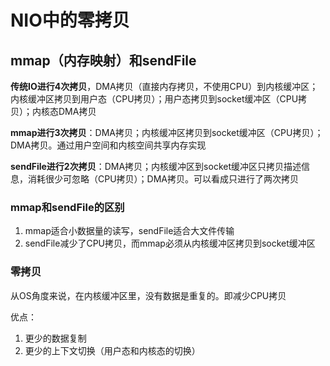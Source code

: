 # NIO中的零拷贝

## mmap（内存映射）和sendFile

**传统IO进行4次拷贝**，DMA拷贝（直接内存拷贝，不使用CPU）到内核缓冲区；内核缓冲区拷贝到用户态（CPU拷贝）；用户态拷贝到socket缓冲区（CPU拷贝）；内核态DMA拷贝

**mmap进行3次拷贝**：DMA拷贝；内核缓冲区拷贝到socket缓冲区（CPU拷贝）；DMA拷贝。通过用户空间和内核空间共享内存实现

**sendFile进行2次拷贝**：DMA拷贝；内核缓冲区到socket缓冲区只拷贝描述信息，消耗很少可忽略（CPU拷贝）；DMA拷贝。可以看成只进行了两次拷贝

### mmap和sendFile的区别

1. mmap适合小数据量的读写，sendFile适合大文件传输
2. sendFile减少了CPU拷贝，而mmap必须从内核缓冲区拷贝到socket缓冲区

### 零拷贝

从OS角度来说，在内核缓冲区里，没有数据是重复的。即减少CPU拷贝

优点：

1. 更少的数据复制
2. 更少的上下文切换（用户态和内核态的切换）